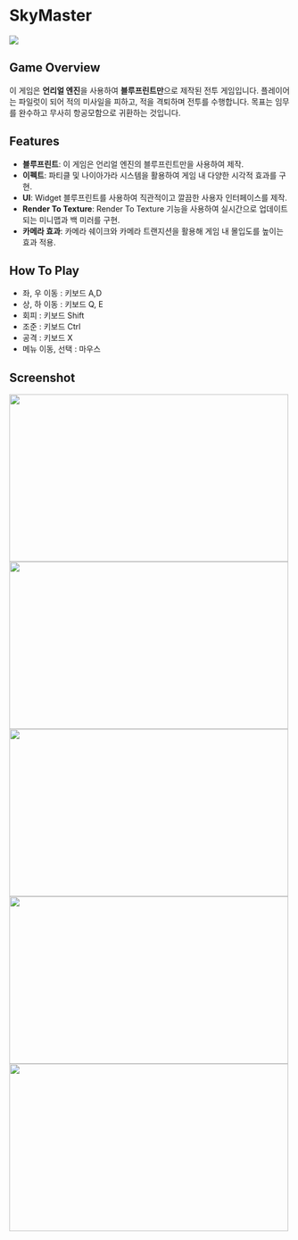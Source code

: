# SkyMaster

<img src ="https://img.shields.io/badge/Unreal Engine-0E1128?style=for-the-badge&logo=unreal engine&logoColor=white">


## Game Overview
이 게임은 **언리얼 엔진**을 사용하여 **블루프린트만**으로 제작된 전투 게임입니다. 플레이어는 파일럿이 되어 적의 미사일을 피하고, 적을 격퇴하며 전투를 수행합니다. 목표는 임무를 완수하고 무사히 항공모함으로 귀환하는 것입니다.

## Features
- **블루프린트**: 이 게임은 언리얼 엔진의 블루프린트만을 사용하여 제작.
- **이펙트**: 파티클 및 나이아가라 시스템을 활용하여 게임 내 다양한 시각적 효과를 구현.
- **UI**: Widget 블루프린트를 사용하여 직관적이고 깔끔한 사용자 인터페이스를 제작.
- **Render To Texture**: Render To Texture 기능을 사용하여 실시간으로 업데이트되는 미니맵과 백 미러를 구현.
- **카메라 효과**: 카메라 쉐이크와 카메라 트랜지션을 활용해 게임 내 몰입도를 높이는 효과 적용.

## How To Play
- 좌, 우 이동 : 키보드 A,D
- 상, 하 이동 : 키보드 Q, E
- 회피 : 키보드 Shift
- 조준 : 키보드 Ctrl
- 공격 : 키보드 X
- 메뉴 이동, 선택 : 마우스

## Screenshot
<img src ="https://github.com/user-attachments/assets/7a5bd3bf-66ef-4054-b394-caac730b6577" width="500" height="300"/>
<img src ="https://github.com/user-attachments/assets/c548913b-83e2-47bc-84d4-72a39e3f1702" width="500" height="300"/>
<img src ="https://github.com/user-attachments/assets/5d7f2ea8-6ae9-47fa-8a3e-dbfd0ada98c6" width="500" height="300"/>
<img src ="https://github.com/user-attachments/assets/1bfcec76-9232-46d8-b3f9-93b499bd1cc5" width="500" height="300"/>
<img src ="https://github.com/user-attachments/assets/1c7354cc-00db-4315-baf1-43723f4184f6" width="500" height="300"/>
